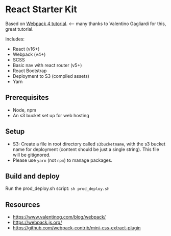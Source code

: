 # React Starter Kit
Based on [Webpack 4 tutorial](https://www.valentinog.com/blog/webpack/). <-- many thanks to
Valentino Gagliardi for this, great tutorial.

Includes:
- React (v16+)
- Webpack (v4+)
- SCSS
- Basic nav with react router (v5+)
- React Bootstrap
- Deployment to S3 (compiled assets)
- Yarn

## Prerequisites
- Node, npm
- An s3 bucket set up for web hosting

## Setup
- S3: Create a file in root directory called `s3bucketname`, with the s3 bucket name for deployment (content should be just a single string). This file will be gitignored.
- Please use `yarn` (not `npm`) to manage packages.

## Build and deploy
Run the prod_deploy.sh script: `sh prod_deploy.sh`

## Resources
- https://www.valentinog.com/blog/webpack/
- https://webpack.js.org/
- https://github.com/webpack-contrib/mini-css-extract-plugin
